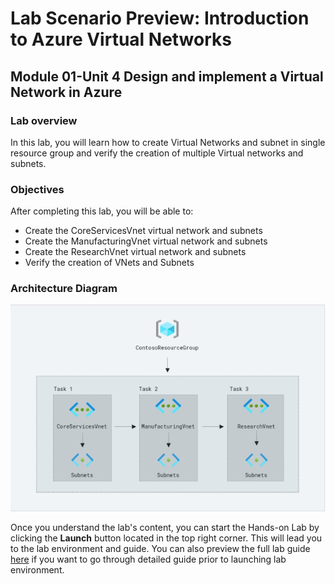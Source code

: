 # Lab Scenario Preview: Introduction to Azure Virtual Networks

## Module 01-Unit 4 Design and implement a Virtual Network in Azure

### Lab overview

In this lab, you will learn how to create Virtual Networks and subnet in single resource group and verify the creation of multiple Virtual networks and subnets.

### Objectives
  
After completing this lab, you will be able to:

- Create the CoreServicesVnet virtual network and subnets
- Create the ManufacturingVnet virtual network and subnets
- Create the ResearchVnet virtual network and subnets
- Verify the creation of VNets and Subnets

### Architecture Diagram

 ![](media/archi-1-4.png) 

Once you understand the lab's content, you can start the Hands-on Lab by clicking the **Launch** button located in the top right corner. This will lead you to the lab environment and guide. You can also preview the full lab guide [here](https://experience.cloudlabs.ai/#/labguidepreview/03298622-017b-413b-9168-39abc96ec634) if you want to go through detailed guide prior to launching lab environment.


